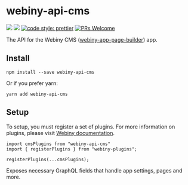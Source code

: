# webiny-api-cms
[![](https://img.shields.io/npm/dw/webiny-api-cms.svg)](https://www.npmjs.com/package/webiny-api-cms) 
[![](https://img.shields.io/npm/v/webiny-api-cms.svg)](https://www.npmjs.com/package/webiny-api-cms)
[![code style: prettier](https://img.shields.io/badge/code_style-prettier-ff69b4.svg?style=flat-square)](https://github.com/prettier/prettier)
[![PRs Welcome](https://img.shields.io/badge/PRs-welcome-brightgreen.svg?style=flat-square)](http://makeapullrequest.com)

The API for the Webiny CMS ([webiny-app-page-builder](../webiny-app-page-builder)) app.
    
## Install
```
npm install --save webiny-api-cms
```

Or if you prefer yarn: 
```
yarn add webiny-api-cms
```

## Setup
To setup, you must register a set of plugins. For more information on 
plugins, please visit [Webiny documentation](https://docs.webiny.com/docs/developer-tutorials/plugins-crash-course).

```
import cmsPlugins from "webiny-api-cms"
import { registerPlugins } from "webiny-plugins";

registerPlugins(...cmsPlugins);
```

Exposes necessary GraphQL fields that handle app settings, pages and more.
